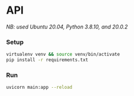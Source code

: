 # API

*NB: used Ubuntu 20.04, Python 3.8.10, and 20.0.2*


### Setup
```bash
virtualenv venv && source venv/bin/activate
pip install -r requirements.txt
```

### Run
```bash
uvicorn main:app --reload
```